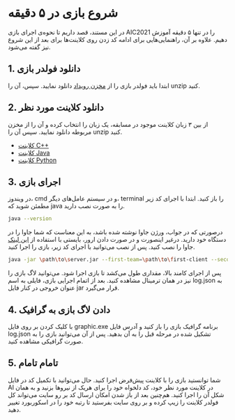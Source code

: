 # شروع بازی در ۵ دقیقه
در این مستند، قصد داریم تا نحوه‌ی اجرای بازی AIC2021 را در تنها ۵ دقیقه آموزش دهیم. علاوه بر آن، راهنمایی‌هایی برای ادامه کد زدن روی کلاینت‌ها برای بعد از این شروع نیز گفته می‌شود.


## 1. دانلود فولدر بازی
ابتدا باید فولدر بازی را از [مخزن رویداد](https://github.com/SharifAIChallenge/AIC21-Game) دانلود نمایید. سپس، آن را unzip کنید.



## 2. دانلود کلاینت مورد نظر
از بین ۳ زبان کلاینت موجود در مسابقه، یک زبان را انتخاب کرده و آن را از مخزن مربوطه دانلود نمایید. سپس آن را unzip کنید.
  * [کلاینت C++](https://github.com/SharifAIChallenge/AIC20-Client-Cpp)
  * [کلاینت Java](https://github.com/SharifAIChallenge/AIC20-Client-Java)
  * [کلاینت Python](https://github.com/SharifAIChallenge/AIC20-Client-Python)


## 3. اجرای بازی
در ویندوز، cmd و در سیستم عامل‌های دیگر، terminal را باز کنید. ابتدا با اجرای کد زیر مطمئن شوید که java را به صورت نصب دارید.
  ```bash
  java --version
  ```
درصورتی که در جواب، ورژن جاوا نوشته شده باشد، به این معناست که شما جاوا را در دستگاه خود دارید. درغیر اینصورت و در صورت دادن ارور، بایستی با استفاده از [این لینک](https://java.com/en/download/help/download_options.html) جاوا را نصب کنید.
پس از نصب می‌توانید با اجرای کد زیر، بازی را اجرا کنید.
  ```bash
  java -jar \path\to\server.jar --first-team=\path\to\first-client --second-team=\path\to\second_client
  ```
پس از اجرای کامند بالا، مقداری طول می‌کشد تا بازی اجرا شود. می‌توانید لاگ بازی را نیز در همان ترمینال مشاهده کنید. بعد از اتمام اجرایی بازی، فایلی به اسم log.json به عنوان خروجی در کنار فایل jar قرار می‌گیرد.


## 4. دادن لاگ بازی به گرافیک
با کلیک کردن بر روی فایل graphic.exe برنامه گرافیک بازی را باز کنید و آدرس فایل log.json تشکیل شده در مرحله قبل را به آن بدهید.
پس از آن می‌توانید بازی را به صورت گرافیکی مشاهده کنید.


## 5. تامام تامام
شما توانستید بازی را با کلاینت پیش‌فرض اجرا کنید. حال می‌توانید با تکمیل کد در فایل AI در کلاینت مورد نظر خود، کد دلخواه خود را برای هریک از نیرو‌ها بزنید و به همان شکل آن را اجرا کنید.
هم‌چنین بعد از باز شدن امکان ارسال کد بر رو سایت می‌تواند کل فولدر کلاینت را زیپ کرده و بر روی سایت بفرستید تا رتبه خود را در اسکوربورد تغییر دهید.
